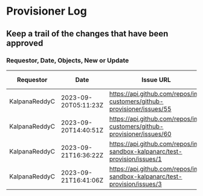 # Provisioner Log
## Keep a trail of the changes that have been approved
### Requestor, Date, Objects, New or Update

| Requestor | Date | Issue URL | Issue Assignees | Issue JSON | New or Update |
| --- | --- | --- | --- | --- | --- |
| KalpanaReddyC | 2023-09-20T05:11:23Z | https://api.github.com/repos/im-customers/github-provisioner/issues/55 |  | {org_name:im-sandbox-kalpanarc,repo_name:p24,create-modify-repo:Modify,has_issues:true,has_wiki:true,has_projects:true,assignees:["KalpanaReddyC"]} | Modify | 
| KalpanaReddyC | 2023-09-20T14:40:51Z | https://api.github.com/repos/im-customers/github-provisioner/issues/60 |  | {org_name:im-sandbox-kalpanarc,repo_name:test-newrepo,create-modify-repo:New,has_issues:true,has_wiki:true,assignees:["KalpanaReddyC"]} | New | 
| KalpanaReddyC | 2023-09-21T16:36:22Z | https://api.github.com/repos/im-sandbox-kalpanarc/test-provision/issues/1 |  | {org_name:im-sandbox-kalpanarc,repo_name:p24,create-modify-repo:Modify,has_issues:false,has_wiki:true,has_projects:false,has_discussions:true,assignees:["KalpanaReddyC"]} | Modify | 
| KalpanaReddyC | 2023-09-21T16:41:06Z | https://api.github.com/repos/im-sandbox-kalpanarc/test-provision/issues/3 |  | {org_name:im-sandbox-kalpanarc,repo_name:p24,create-modify-repo:Modify,has_issues:true,has_wiki:false,has_projects:true,has_discussions:true,assignees:["KalpanaReddyC"]} | Modify | 

